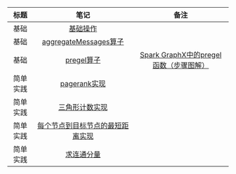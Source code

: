 <center>

|   标题   |                             笔记                             |                             备注                             |
| :------: | :----------------------------------------------------------: | :----------------------------------------------------------: |
|   基础   | [基础操作](https://nbviewer.jupyter.org/github/zhulei227/Graphx_Notes/blob/master/01_%E5%9F%BA%E7%A1%80%E6%93%8D%E4%BD%9C.ipynb) |                                                              |
|   基础   | [aggregateMessages算子](https://nbviewer.jupyter.org/github/zhulei227/Graphx_Notes/blob/master/02_aggregateMessages%E6%93%8D%E4%BD%9C.ipynb) |                                                              |
|   基础   | [pregel算子](https://nbviewer.jupyter.org/github/zhulei227/Graphx_Notes/blob/master/03_Pregel%E6%93%8D%E4%BD%9C.ipynb) | [Spark GraphX中的pregel 函数（步骤图解） ](https://blog.csdn.net/BigData_Hobert/article/details/109089865) |
| 简单实践 | [pagerank实现](https://nbviewer.jupyter.org/github/zhulei227/Graphx_Notes/blob/master/04_pregel%E5%AE%9E%E7%8E%B0pagerank.ipynb) |                                                              |
| 简单实践 | [三角形计数实现](https://nbviewer.jupyter.org/github/zhulei227/Graphx_Notes/blob/master/05_%E7%BB%9F%E8%AE%A1%E4%B8%89%E8%A7%92%E5%BD%A2%E8%AE%A1%E6%95%B0.ipynb) |                                                              |
| 简单实践 | [每个节点到目标节点的最短距离实现](https://nbviewer.jupyter.org/github/zhulei227/Graphx_Notes/blob/master/06_pregel%E6%B1%82%E6%AF%8F%E4%B8%AA%E8%8A%82%E7%82%B9%E5%88%B0%E7%9B%AE%E6%A0%87%E8%8A%82%E7%82%B9%E7%9A%84%E6%9C%80%E7%9F%AD%E8%B7%9D%E7%A6%BB.ipynb) |                                                              |
| 简单实践 | [求连通分量](https://nbviewer.jupyter.org/github/zhulei227/Graphx_Notes/blob/master/07_pregel%E6%B1%82%E8%BF%9E%E9%80%9A%E7%BB%84%E4%BB%B6.ipynb) |                                                              |

